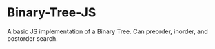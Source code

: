 # Binary-Tree-JS

A basic JS implementation of a Binary Tree. Can preorder, inorder, and postorder search.
